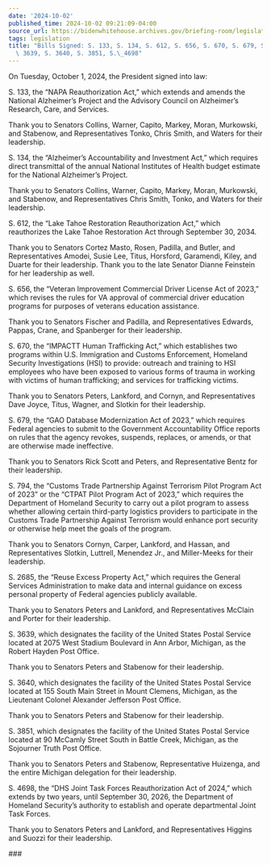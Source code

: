 ```yaml
---
date: '2024-10-02'
published_time: 2024-10-02 09:21:09-04:00
source_url: https://bidenwhitehouse.archives.gov/briefing-room/legislation/2024/10/02/bills-signed-s-133-s-134-s-612-s-656-s-670-s-679-s-2685-s-3639-s-3640-s-3851-s-4698/
tags: legislation
title: "Bills Signed: S. 133, S. 134, S. 612, S. 656, S. 670, S. 679, S. 2685, S.\
  \ 3639, S. 3640, S. 3851, S.\_4698"
---
```

 
On Tuesday, October 1, 2024, the President signed into law:

S. 133, the “NAPA Reauthorization Act,” which extends and amends the
National Alzheimer’s Project and the Advisory Council on Alzheimer’s
Research, Care, and Services.

Thank you to Senators Collins, Warner, Capito, Markey, Moran, Murkowski,
and Stabenow, and Representatives Tonko, Chris Smith, and Waters for
their leadership.

S. 134, the “Alzheimer’s Accountability and Investment Act,” which
requires direct transmittal of the annual National Institutes of Health
budget estimate for the National Alzheimer’s Project.

Thank you to Senators Collins, Warner, Capito, Markey, Moran, Murkowski,
and Stabenow, and Representatives Chris Smith, Tonko, and Waters for
their leadership.

S. 612, the “Lake Tahoe Restoration Reauthorization Act,” which
reauthorizes the Lake Tahoe Restoration Act through September 30, 2034.

Thank you to Senators Cortez Masto, Rosen, Padilla, and Butler, and
Representatives Amodei, Susie Lee, Titus, Horsford, Garamendi, Kiley,
and Duarte for their leadership. Thank you to the late Senator Dianne
Feinstein for her leadership as well.

S. 656, the “Veteran Improvement Commercial Driver License Act of 2023,”
which revises the rules for VA approval of commercial driver education
programs for purposes of veterans education assistance.

Thank you to Senators Fischer and Padilla, and Representatives Edwards,
Pappas, Crane, and Spanberger for their leadership.

S. 670, the “IMPACTT Human Trafficking Act,” which establishes two
programs within U.S. Immigration and Customs Enforcement, Homeland
Security Investigations (HSI) to provide: outreach and training to HSI
employees who have been exposed to various forms of trauma in working
with victims of human trafficking; and services for trafficking victims.

Thank you to Senators Peters, Lankford, and Cornyn, and Representatives
Dave Joyce, Titus, Wagner, and Slotkin for their leadership.

S. 679, the “GAO Database Modernization Act of 2023,” which requires
Federal agencies to submit to the Government Accountability Office
reports on rules that the agency revokes, suspends, replaces, or amends,
or that are otherwise made ineffective.

Thank you to Senators Rick Scott and Peters, and Representative Bentz
for their leadership.

S. 794, the “Customs Trade Partnership Against Terrorism Pilot Program
Act of 2023” or the “CTPAT Pilot Program Act of 2023,” which requires
the Department of Homeland Security to carry out a pilot program to
assess whether allowing certain third-party logistics providers to
participate in the Customs Trade Partnership Against Terrorism would
enhance port security or otherwise help meet the goals of the program.

Thank you to Senators Cornyn, Carper, Lankford, and Hassan, and
Representatives Slotkin, Luttrell, Menendez Jr., and Miller-Meeks for
their leadership.

S. 2685, the “Reuse Excess Property Act,” which requires the General
Services Administration to make data and internal guidance on excess
personal property of Federal agencies publicly available.

Thank you to Senators Peters and Lankford, and Representatives McClain
and Porter for their leadership.

S. 3639, which designates the facility of the United States Postal
Service located at 2075 West Stadium Boulevard in Ann Arbor, Michigan,
as the Robert Hayden Post Office.

Thank you to Senators Peters and Stabenow for their leadership.

S. 3640, which designates the facility of the United States Postal
Service located at 155 South Main Street in Mount Clemens, Michigan, as
the Lieutenant Colonel Alexander Jefferson Post Office.

Thank you to Senators Peters and Stabenow for their leadership.

S. 3851, which designates the facility of the United States Postal
Service located at 90 McCamly Street South in Battle Creek, Michigan, as
the Sojourner Truth Post Office.

Thank you to Senators Peters and Stabenow, Representative Huizenga, and
the entire Michigan delegation for their leadership.

S. 4698, the “DHS Joint Task Forces Reauthorization Act of 2024,” which
extends by two years, until September 30, 2026, the Department of
Homeland Security’s authority to establish and operate departmental
Joint Task Forces.

Thank you to Senators Peters and Lankford, and Representatives Higgins
and Suozzi for their leadership.

\###
